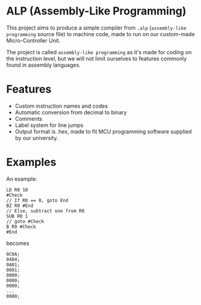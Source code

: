 # ALP (Assembly-Like Programming)

This project aims to produce a simple compiler from `.alp` (`assembly-like programming` source file) to machine code, made to run on our custom-made Micro-Controller Unit.

The project is called `assembly-like programming` as it's made for coding on the instruction level, but we will not limit ourselves to features commonly found in assembly languages.

# Features
- Custom instruction names and codes
- Automatic conversion from decimal to binary
- Comments
- Label system for line jumps
- Output format is .hex, made to fit MCU programming software supplied by our university.

# Examples
An example:
```
LD R0 10
#Check
// If R0 == 0, goto End
BZ R0 #End
// Else, subtract one from R0
SUB R0 1
// goto #Check
B R0 #Check
#End
```
becomes
```
0C0A;
0404;
0A01;
0601;
0000;
0000;
0000;
...
0000;

```